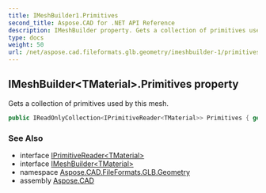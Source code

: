 ```yaml
---
title: IMeshBuilder1.Primitives
second_title: Aspose.CAD for .NET API Reference
description: IMeshBuilder property. Gets a collection of primitives used by this mesh
type: docs
weight: 50
url: /net/aspose.cad.fileformats.glb.geometry/imeshbuilder-1/primitives/
---
```

## IMeshBuilder&lt;TMaterial&gt;.Primitives property

Gets a collection of primitives used by this mesh.

```csharp
public IReadOnlyCollection<IPrimitiveReader<TMaterial>> Primitives { get; }
```

### See Also

* interface [IPrimitiveReader&lt;TMaterial&gt;](../../iprimitivereader-1/)
* interface [IMeshBuilder&lt;TMaterial&gt;](../)
* namespace [Aspose.CAD.FileFormats.GLB.Geometry](../../imeshbuilder-1/)
* assembly [Aspose.CAD](../../../)


